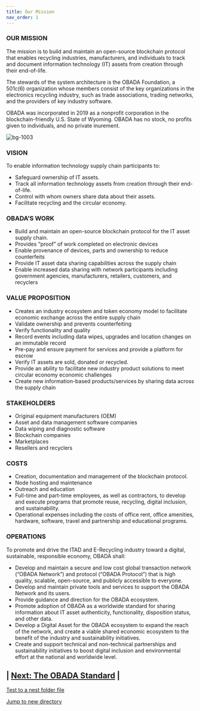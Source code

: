 ```yaml
---
title: Our Mission
nav_order: 1
---
```

### OUR MISSION 
The mission is to build and maintain an open-source blockchain protocol that enables recycling industries, manufacturers, and individuals to track and document information technology (IT) assets from creation through their end-of-life.

The stewards of the system architecture is the OBADA Foundation, a 501c(6) organization whose members consist of the key organizations in the electronics recycling industry, such as trade associations, trading networks, and the providers of key industry software.

OBADA was incorporated in 2019 as a nonprofit corporation in the blockchain-friendly U.S. State of Wyoming. OBADA has no stock, no profits given to individuals, and no private inurement.

![bg-1003](https://user-images.githubusercontent.com/80361607/112531325-d0e48e00-8d7d-11eb-9dee-caee65c4ed26.png)

### VISION
To enable information technology supply chain participants to:
* Safeguard ownership of IT assets.
* Track all information technology assets from creation through their end-of-life.
* Control with whom owners share data about their assets.
* Facilitate recycling and the circular economy.

### OBADA’S WORK
* Build and maintain an open-source blockchain protocol for the IT asset supply chain.
* Provides “proof” of work completed on electronic devices
* Enable provenance of devices, parts and ownership to reduce counterfeits
* Provide IT asset data sharing capabilities across the supply chain
* Enable increased data sharing with network participants including government agencies, manufacturers, retailers, customers, and recyclers

### VALUE PROPOSITION
* Creates an industry ecosystem and token economy model to facilitate economic exchange across the entire supply chain
* Validate ownership and prevents counterfeiting
* Verify functionality and quality
* Record events including data wipes, upgrades and location changes on an immutable record
* Pre-pay and ensure payment for services and provide a platform for escrow
* Verify IT assets are sold, donated or recycled.
* Provide an ability to facilitate new industry product solutions to meet circular economy economic challenges
* Create new information-based products/services by sharing data across the supply chain

### STAKEHOLDERS
* Original equipment manufacturers (OEM)
* Asset and data management software companies
* Data wiping and diagnostic software
* Blockchain companies
* Marketplaces
* Resellers and recyclers

### COSTS
* Creation, documentation and management of the blockchain protocol.
* Node hosting and maintenance
* Outreach and education
* Full-time and part-time employees, as well as contractors, to develop and execute programs that promote reuse, recycling, digital inclusion, and sustainability. 
* Operational expenses including the costs of office rent, office amenities, hardware, software, travel and partnership and educational programs.

### OPERATIONS
To promote and drive the ITAD and E-Recycling industry toward a digital, sustainable, responsible economy, OBADA shall:
* Develop and maintain a secure and low cost global transaction network (“OBADA Network”) and protocol (“OBADA Protocol”) that is high quality, scalable, open-source, and publicly accessible to everyone.
* Develop and maintain private tools and services to support the OBADA Network and its users.
* Provide guidance and direction for the OBADA ecosystem.
* Promote adoption of OBADA as a worldwide standard for sharing information about IT asset authenticity, functionality, disposition status, and other data.
* Develop a Digital Asset for the OBADA ecosystem to expand the reach of the network, and create a viable shared economic ecosystem to the benefit of the industry and sustainability initiatives.
* Create and support technical and non-technical partnerships and sustainability initiatives to boost digital inclusion and environmental effort at the national and worldwide level.


## | [Next: The OBADA Standard](/docs/theobadastandard) | 


[Test to a nest folder file](/docs/nested/newfiletest)

[Jump to new directory](/canwedothis/testfolder)
